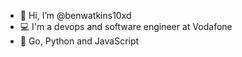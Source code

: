 - 👋 Hi, I’m @benwatkins10xd
- 💻 I'm a devops and software engineer at Vodafone
- 🚀 Go, Python and JavaScript

